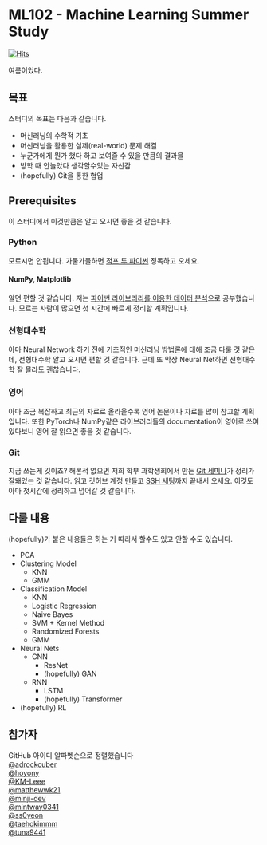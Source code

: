 # ML102 - Machine Learning Summer Study

[![Hits](https://hits.seeyoufarm.com/api/count/incr/badge.svg?url=https%3A%2F%2Fgithub.com%2Ftaehokimmm%2FML102&count_bg=%2379C83D&title_bg=%23555555&icon=&icon_color=%23E7E7E7&title=hits&edge_flat=false)](https://hits.seeyoufarm.com)

여름이었다.

## 목표

스터디의 목표는 다음과 같습니다.

* 머신러닝의 수학적 기초
* 머신러닝을 활용한 실제(real-world) 문제 해결
* 누군가에게 뭔가 했다 하고 보여줄 수 있을 만큼의 결과물
* 방학 때 안놀았다 생각할수있는 자신감
* (hopefully) Git을 통한 협업

## Prerequisites

이 스터디에서 이것만큼은 알고 오시면 좋을 것 같습니다.

### Python

모르시면 안됩니다. 가물가물하면 [점프 투 파이썬](https://wikidocs.net/book/1) 정독하고 오세요.

#### NumPy, Matplotlib

알면 편할 것 같습니다. 저는 [파이썬 라이브러리를 이용한 데이터 분석](http://www.kyobobook.co.kr/product/detailViewKor.laf?mallGb=KOR&ejkGb=KOR&barcode=9791162241905)으로 공부했습니다. 모르는 사람이 많으면 첫 시간에 빠르게 정리할 계획입니다.

### 선형대수학

아마 Neural Network 하기 전에 기초적인 머신러닝 방법론에 대해 조금 다룰 것 같은데, 선형대수학 알고 오시면 편할 것 같습니다. 근데 또 막상 Neural Net하면 선형대수학 잘 몰라도 괜찮습니다.

### 영어

아마 조금 복잡하고 최근의 자료로 올라올수록 영어 논문이나 자료를 많이 참고할 계획입니다. 또한 PyTorch나 NumPy같은 라이브러리들의 documentation이 영어로 쓰여있다보니 영어 잘 읽으면 좋을 것 같습니다.

### Git

지금 쓰는게 깃이죠? 해본적 없으면 저희 학부 과학생회에서 만든 [Git 세미나](https://www.youtube.com/playlist?list=PLEuUpEnGYe0ZEpZfeVpnn-38k6xpLTgFH)가 정리가 잘돼있는 것 같습니다. 읽고 깃허브 계정 만들고 [SSH 세팅](https://docs.github.com/en/authentication/connecting-to-github-with-ssh)까지 끝내서 오세요. 이것도 아마 첫시간에 정리하고 넘어갈 것 같습니다. 

## 다룰 내용

(hopefully)가 붙은 내용들은 하는 거 따라서 할수도 있고 안할 수도 있습니다.

- PCA
- Clustering Model
  - KNN
  - GMM
- Classification Model
  - KNN
  - Logistic Regression
  - Naive Bayes
  - SVM + Kernel Method
  - Randomized Forests
  - GMM
- Neural Nets
  - CNN
    - ResNet
    - (hopefully) GAN
  - RNN
    - LSTM
    - (hopefully) Transformer
- (hopefully) RL


## 참가자

GitHub 아이디 알파벳순으로 정렬했습니다  
[@adrockcuber](https://github.com/adrockcuber/ML102)  
[@hoyony](https://github.com/hoyony/ML102)  
[@KM-Leee](https://github.com/KM-Leee/ML102)  
[@matthewwk21](https://github.com/matthewwk21/ML102)  
[@minji-dev](https://github.com/minji-dev/ML102)  
[@mintway0341](https://github.com/mintway0341/ML102)  
[@ss0yeon](https://github.com/ss0yeon/ML102)  
[@taehokimmm](https://github.com/taehokimmm/ML102)  
[@tuna9441](https://github.com/tuna9441/ML102)  
